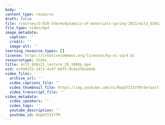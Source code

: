 ```yaml
---
body: ''
content_type: resource
draft: false
file: /courses/3-020-thermodynamics-of-materials-spring-2021/mit3_020s21_lecture_28_1080p_360p_16_9.mp4
file_type: video/mp4
image_metadata:
  caption: ''
  credit: ''
  image-alt: ''
learning_resource_types: []
license: https://creativecommons.org/licenses/by-nc-sa/4.0/
resourcetype: Video
title: mit3_020s21_lecture_28_1080p.mp4
uid: ec940231-2471-4c47-bbf5-9c6a2361e6e6
video_files:
  archive_url: ''
  video_captions_file: ''
  video_thumbnail_file: https://img.youtube.com/vi/0opU7I31YfM/default.jpg
  video_transcript_file: ''
video_metadata:
  video_speakers: ''
  video_tags: ''
  youtube_description: ''
  youtube_id: 0opU7I31YfM
---
```

